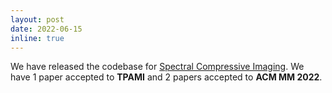 ```yaml
---
layout: post
date: 2022-06-15
inline: true
---
```


We have released the codebase for <a href="https://github.com/caiyuanhao1998/MST">Spectral Compressive Imaging</a>. We have 1 paper accepted to <strong>TPAMI</strong> and 2 papers accepted to <strong>ACM MM 2022</strong>.

